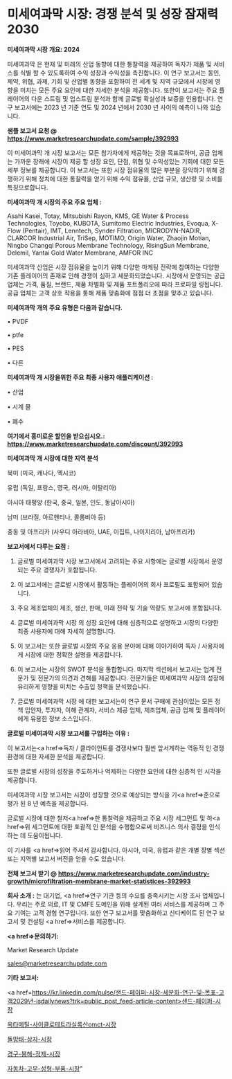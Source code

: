 # 미세여과막 시장: 경쟁 분석 및 성장 잠재력 2030

<strong>미세여과막 시장 개요: 2024</strong>

미세여과막 은 현재 및 미래의 산업 동향에 대한 통찰력을 제공하여 독자가 제품 및 서비스를 식별 할 수 있도록하여 수익 성장과 수익성을 촉진합니다. 이 연구 보고서는 동인, 제약, 위협, 과제, 기회 및 산업별 동향을 포함하여 전 세계 및 지역 규모에서 시장에 영향을 미치는 모든 주요 요인에 대한 자세한 분석을 제공합니다. 또한이 보고서는 주요 플레이어의 다운 스트림 및 업스트림 분석과 함께 글로벌 확실성과 보증을 인용합니다. 연구 보고서에는 2023 년 기준 연도 및 2024 년에서 2030 년 사이의 예측이 나와 있습니다.



<strong>샘플 보고서 요청 @ <a href=https://www.marketresearchupdate.com/sample/392993>https://www.marketresearchupdate.com/sample/392993</a></strong>

이 미세여과막 개 시장 보고서는 모든 참가자에게 제공하는 것을 목표로하며, 공급 업체는 가까운 장래에 시장이 제공 할 성장 요인, 단점, 위협 및 수익성있는 기회에 대한 모든 세부 정보를 제공합니다. 이 보고서는 또한 시장 점유율의 많은 부분을 장악하기 위해 경쟁하기 위해 정치에 대한 통찰력을 얻기 위해 수익 점유율, 산업 규모, 생산량 및 소비를 특징으로합니다.



<strong>미세여과막 개 시장의 주요 주요 업체 :</strong>

Asahi Kasei, Totay, Mitsubishi Rayon, KMS, GE Water & Process Technologies, Toyobo, KUBOTA, Sumitomo Electric Industries, Evoqua, X-Flow (Pentair), IMT, Lenntech, Synder Filtration, MICRODYN-NADIR, CLARCOR Industrial Air, TriSep, MOTIMO, Origin Water, Zhaojin Motian, Ningbo Changqi Porous Membrane Technology, RisingSun Membrane, Delemil, Yantai Gold Water Membrane, AMFOR INC

미세여과막 산업은 시장 점유율을 높이기 위해 다양한 마케팅 전략에 참여하는 다양한 기존 플레이어의 존재로 인해 경쟁이 심하고 세분화되었습니다. 시장에서 운영되는 공급 업체는 가격, 품질, 브랜드, 제품 차별화 및 제품 포트폴리오에 따라 프로파일 링됩니다. 공급 업체는 고객 상호 작용을 통해 제품 맞춤화에 점점 더 초점을 맞추고 있습니다.



<strong>미세여과막 개의 주요 유형은 다음과 같습니다.</strong>

• PVDF

• ptfe

• PES

• 다른



<strong>미세여과막 개 시장을위한 주요 최종 사용자 애플리케이션 :</strong>

• 산업

• 시계 물

• 폐수



<strong>여기에서 흥미로운 할인을 받으십시오.: <a href=https://www.marketresearchupdate.com/discount/392993>https://www.marketresearchupdate.com/discount/392993</a></strong>



<strong>미세여과막 개 시장에 대한 지역 분석</strong>

북미 (미국, 캐나다, 멕시코)

유럽 (독일, 프랑스, 영국, 러시아, 이탈리아)

아시아 태평양 (한국, 중국, 일본, 인도, 동남아시아)

남미 (브라질, 아르헨티나, 콜롬비아 등)

중동 및 아프리카 (사우디 아라비아, UAE, 이집트, 나이지리아, 남아프리카)



<strong>보고서에서 다루는 요점 :</strong>

1. 글로벌 미세여과막 시장 보고서에서 고려되는 주요 사항에는 글로벌 시장에서 운영되는 주요 경쟁자가 포함됩니다.

2. 이 보고서에는 글로벌 시장에서 활동하는 플레이어의 회사 프로필도 포함되어 있습니다.

3. 주요 제조업체의 제조, 생산, 판매, 미래 전략 및 기술 역량도 보고서에 포함됩니다.

4. 글로벌 미세여과막 시장 의 성장 요인에 대해 심층적으로 설명하고 시장의 다양한 최종 사용자에 대해 자세히 설명합니다.

5. 이 보고서는 또한 글로벌 시장의 주요 응용 분야에 대해 이야기하여 독자 / 사용자에게 시장에 대한 정확한 설명을 제공합니다.

6. 이 보고서는 시장의 SWOT 분석을 통합합니다. 마지막 섹션에서 보고서는 업계 전문가 및 전문가의 의견과 견해를 제공합니다. 전문가들은 미세여과막 시장의 성장에 유리하게 영향을 미치는 수출입 정책을 분석했습니다.

7. 글로벌 미세여과막 시장 에 대한 보고서는이 연구 문서 구매에 관심이있는 모든 정책 입안자, 투자자, 이해 관계자, 서비스 제공 업체, 제조업체, 공급 업체 및 플레이어에게 유용한 정보 소스입니다.



<strong>글로벌 미세여과막 시장 보고서를 구입하는 이유 :</strong>

이 보고서는<a href=>독자 / 클</a>라이언트를 경쟁사보다 훨씬 앞서게하는 역동적 인 경쟁 환경에 대한 자세한 분석을 제공합니다.

또한 글로벌 시장의 성장을 주도하거나 억제하는 다양한 요인에 대한 심층적 인 시각을 제공합니다.

미세여과막 시장 보고서는 시장이 성장할 것으로 예상되는 방식을 기<a href=>준으로</a> 평가 된 8 년 예측을 제공합니다.

글로벌 시장에 대한 철저<a href=>한 통찰력</a>을 제공하고 주요 시장 세그먼트 및 하<a href=>위 세그</a>먼트에 대한 포괄적 인 분석을 수행함으로써 비즈니스 의사 결정을 인식하는 데 도움이됩니다.

이 기사를 <a href=>읽어 주</a>셔서 감사합니다. 아시아, 미국, 유럽과 같은 개별 장별 섹션 또는 지역별 보고서 버전을 얻을 수도 있습니다.



<strong>전체 보고서 받기 @ <a href=https://www.marketresearchupdate.com/industry-growth/microfiltration-membrane-market-statistices-392993>https://www.marketresearchupdate.com/industry-growth/microfiltration-membrane-market-statistices-392993</a></strong>



<strong>회사 소개 :</strong>
는 대기업, <a href=>연구 기</a>관 등의 수요를 충족시키는 시장 조사 업체입니다. 우리는 주로 의료, IT 및 CMFE 도메인을 위해 설계된 여러 서비스를 제공하며 그 주요 기여는 고객 경험 연구입니다. 또한 연구 보고서를 맞춤화하고 신디케이트 된 연구 보고서 및 컨설팅 <a href=>서비</a>스를 제공합니다.



<strong><a href=>문의하기:</a></strong>

Market Research Update

sales@marketresearchupdate.com



<strong>기타 보고서:</strong>

<a href=https://kr.linkedin.com/pulse/샌드-페이퍼-시장-세분화-연구-및-목표-고객2029년-isdailynews?trk=public_post_feed-article-content>샌드-페이퍼-시장</a>

<a href=https://www.linkedin.com/pulse/옥타메틸-사이클로테트라실록산omct-시장-동향-및-성장-전망/>옥타메틸-사이클로테트라실록산omct-시장</a>

<a href=https://www.linkedin.com/pulse/돌망태-상자-시장-동향-및-성장-전망-analytics-avenue-adventures-24-ana-8anjf/>돌망태-상자-시장</a>

<a href=https://www.linkedin.com/pulse/경구-붕해-정제-시장-동향-및-성장-전망-market-matrix-musings-analysis-ekxvf/>경구-붕해-정제-시장</a>

<a href=https://www.linkedin.com/pulse/자동차-고무-성형-부품-시장-세분화-연구-및-목표-고객2030년-1zf9c/>자동차-고무-성형-부품-시장</a>"
